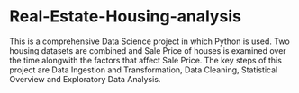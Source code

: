 # Real-Estate-Housing-analysis
This is a comprehensive Data Science project in which Python is used. Two housing datasets are combined and Sale Price of houses is examined over the time alongwith the factors that affect Sale Price. The key steps of this project are Data Ingestion and Transformation, Data Cleaning, Statistical Overview and Exploratory Data Analysis.
